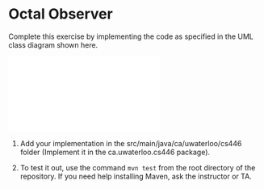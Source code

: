 # Octal Observer

Complete this exercise by implementing the code as specified in the UML class diagram shown here.


![Class diagram](figures/class-diag.pdf?raw=true "Class Diagram")

1. Add your implementation in the src/main/java/ca/uwaterloo/cs446 folder (Implement it in the ca.uwaterloo.cs446 package).

2. To test it out, use the command `mvn test` from the root directory of the repository. If you need help installing Maven, ask the instructor or TA.
